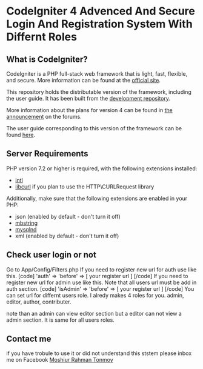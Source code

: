 # CodeIgniter 4  Advenced And Secure Login And Registration System With Differnt Roles

## What is CodeIgniter?

CodeIgniter is a PHP full-stack web framework that is light, fast, flexible, and secure. 
More information can be found at the [official site](http://codeigniter.com).

This repository holds the distributable version of the framework,
including the user guide. It has been built from the 
[development repository](https://github.com/codeigniter4/CodeIgniter4).

More information about the plans for version 4 can be found in [the announcement](http://forum.codeigniter.com/thread-62615.html) on the forums.

The user guide corresponding to this version of the framework can be found
[here](https://codeigniter4.github.io/userguide/). 


## Server Requirements

PHP version 7.2 or higher is required, with the following extensions installed: 

- [intl](http://php.net/manual/en/intl.requirements.php)
- [libcurl](http://php.net/manual/en/curl.requirements.php) if you plan to use the HTTP\CURLRequest library

Additionally, make sure that the following extensions are enabled in your PHP:

- json (enabled by default - don't turn it off)
- [mbstring](http://php.net/manual/en/mbstring.installation.php)
- [mysqlnd](http://php.net/manual/en/mysqlnd.install.php)
- xml (enabled by default - don't turn it off)

## Check user login or not
Go to App/Config/Filters.php
If you need to register new url for auth use like this.
[code]
'auth' =>
'before' => [
your register url
]
[/code]
If you need to register new url for admin use like this.
Note that all users url must be add in auth section.
[code]
'isAdmin' =>
'before' => [
your register url
]
[/code]
You can set url for differnt users role.
I alredy makes 4 roles for you.
admin, editor, author, contributer.

note than an admin can view editor section but a editor can not view a admin section. It is same for all users roles.


## Contact me
if you have trobule to use it or did not understand this ststem please inbox me on Facebook <a href="www.facebook.com/mmrtonmoy">Moshiur Rahman Tonmoy</a>
